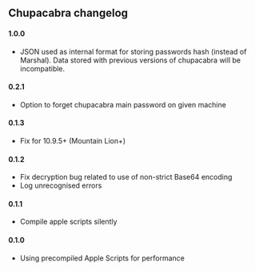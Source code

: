 ## Chupacabra changelog

#### 1.0.0
  - JSON used as internal format for storing passwords hash (instead of Marshal).
    Data stored with previous versions of chupacabra will be incompatible.

#### 0.2.1
 - Option to forget chupacabra main password on given machine

#### 0.1.3
 - Fix for 10.9.5+ (Mountain Lion+)

#### 0.1.2
 - Fix decryption bug related to use of non-strict Base64 encoding
 - Log unrecognised errors

#### 0.1.1
 - Compile apple scripts silently

#### 0.1.0
 - Using precompiled Apple Scripts for performance
